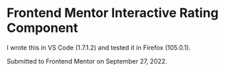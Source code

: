 # Frontend Mentor Interactive Rating Component

I wrote this in VS Code (1.7.1.2) and tested it in Firefox (105.0.1).

Submitted to Frontend Mentor on September 27, 2022.
